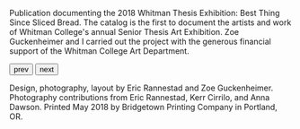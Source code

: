 Publication documenting the 2018 Whitman Thesis Exhibition: Best Thing Since Sliced Bread. The catalog is the first to document the artists and work of Whitman College\'s annual Senior Thesis Art Exhibition. Zoe Guckenheimer and I carried out the project with the generous financial support of the Whitman College Art Department. 



<button class="prev">prev</button>
<button class="next">next</button>

Design, photography, layout by Eric Rannestad and Zoe Guckenheimer. Photography contributions from Eric Rannestad, Kerr Cirrilo, and Anna Dawson. Printed May 2018 by Bridgetown Printing Company in Portland, OR.






